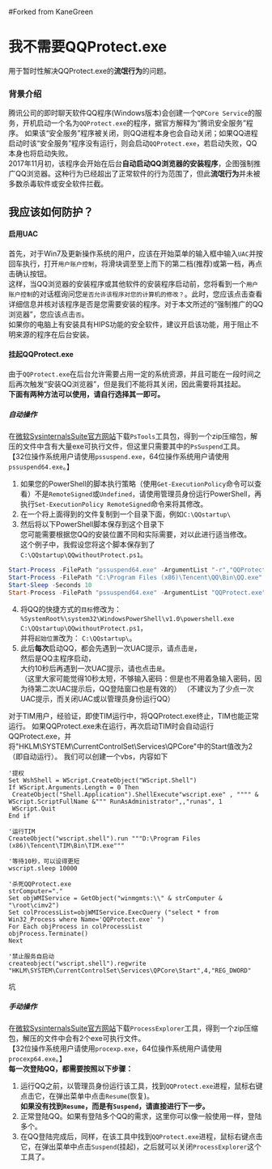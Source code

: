 #Forked from KaneGreen
# 我不需要QQProtect.exe

用于暂时性解决QQProtect.exe的**流氓行为**的问题。

### 背景介绍

腾讯公司的即时聊天软件QQ程序(Windows版本)会创建一个`QPCore Service`的服务，开机启动一个名为`QQProtect.exe`的程序，据官方解释为“腾讯安全服务”程序。 如果该“安全服务”程序被关闭，则QQ进程本身也会自动关闭；如果QQ进程启动时该“安全服务”程序没有运行，则会启动`QQProtect.exe`，若启动失败，QQ本身也将启动失败。  
2017年11月初，该程序会开始在后台**自动启动QQ浏览器的安装程序**，企图强制推广QQ浏览器。这种行为已经超出了正常软件的行为范围了，但此**流氓行为**并未被多数杀毒软件或安全软件拦截。  

## 我应该如何防护？

#### 启用UAC

首先，对于Win7及更新操作系统的用户，应该在开始菜单的输入框中输入`UAC`并按回车执行，打开`用户账户控制`，将滑块调至至上而下的第二档(推荐)或第一档，再点击确认按钮。  
这样，当QQ浏览器的安装程序或其他软件的安装程序启动前，您将看到一个`用户账户控制`的对话框询问您`是否允许该程序对您的计算机的修改？`。此时，您应该点击查看详细信息并核对该程序是否是您需要安装的程序。对于本文所述的“强制推广的QQ浏览器”，您应该点击`否`。  
如果你的电脑上有安装具有HIPS功能的安全软件，建议开启该功能，用于阻止不明来源的程序在后台安装。

#### 挂起QQProtect.exe
由于`QQProtect.exe`在后台允许需要占用一定的系统资源，并且可能在一段时间之后再次触发“安装QQ浏览器”，但是我们不能将其关闭，因此需要将其挂起。  
**下面有两种方法可以使用，请自行选择其一即可。**

##### 自动操作
在[微软SysinternalsSuite官方网站](https://docs.microsoft.com/en-us/sysinternals/downloads/pssuspend)下载`PsTools`工具包，得到一个zip压缩包，解压的文件中含有大量exe可执行文件，但这里只需要其中的`PsSuspend`工具。  
【32位操作系统用户请使用`pssuspend.exe`，64位操作系统用户请使用`pssuspend64.exe`。】  
1. 如果您的PowerShell的脚本执行策略（使用`Get-ExecutionPolicy`命令可以查看）不是`RemoteSigned`或`Undefined`，请使用管理员身份运行PowerShell，再执行`Set-ExecutionPolicy RemoteSigned`命令来将其修改。
2. 在一个将上面得到的文件复制到一个目录下面，例如`C:\QQstartup\`
3. 然后将以下PowerShell脚本保存到这个目录下  
您可能需要根据您QQ的安装位置不同和实际需要，对以此进行适当修改。  
这个例子中，我假设您将这个脚本保存到了`C:\QQstartup\QQwithoutProtect.ps1`。
```PowerShell
Start-Process -FilePath "pssuspend64.exe" -ArgumentList "-r","QQProtect.exe" -Verb runas -Wait
Start-Process -FilePath "C:\Program Files (x86)\Tencent\QQ\Bin\QQ.exe" -WorkingDirectory "C:\Program Files (x86)\Tencent\QQ\Bin\"
Start-Sleep -Seconds 10
Start-Process -FilePath "pssuspend64.exe" -ArgumentList "QQProtect.exe" -Verb runas -Wait
```
4. 将QQ的快捷方式的`目标`修改为：
`%SystemRoot%\system32\WindowsPowerShell\v1.0\powershell.exe C:\QQstartup\QQwithoutProtect.ps1`，  
并将`起始位置`改为：
`C:\QQstartup\`。
5. 此后**每次**启动QQ，都会先遇到一次UAC提示，请点击`是`，  
然后是QQ主程序启动，  
大约10秒后再遇到一次UAC提示，请也点击`是`。  
（这里大家可能觉得10秒太短，不够输入密码：但是也不用着急输入密码，因为待第二次UAC提示后，QQ登陆窗口也是有效的）
（不建议为了少点一次UAC提示，而关闭UAC或以管理员身份运行QQ）

对于TIM用户，经验证，即使TIM运行中，将QQProtect.exe终止，TIM也能正常运行。
如果QQProtect.exe未在运行，再次启动TIM时会自动运行QQProtect.exe，并将"HKLM\SYSTEM\CurrentControlSet\Services\QPCore"中的Start值改为2（即自动运行）。
我们可以创建一个vbs，内容如下

```
'提权
Set WshShell = WScript.CreateObject("WScript.Shell")
If WScript.Arguments.Length = 0 Then
 CreateObject("Shell.Application").ShellExecute"wscript.exe" , """" & WScript.ScriptFullName &""" RunAsAdministrator",,"runas", 1
 WScript.Quit
End if

'运行TIM
CreateObject("wscript.shell").run """D:\Program Files (x86)\Tencent\TIM\Bin\TIM.exe"""

'等待10秒，可以设得更短
wscript.sleep 10000

'杀死QQProtect.exe
strComputer="." 
Set objWMIService = GetObject("winmgmts:\\" & strComputer & "\root\cimv2") 
Set colProcessList=objWMIService.ExecQuery ("select * from Win32_Process where Name='QQProtect.exe' ") 
For Each objProcess in colProcessList 
objProcess.Terminate() 
Next 

'禁止服务自启动
createobject("wscript.shell").regwrite "HKLM\SYSTEM\CurrentControlSet\Services\QPCore\Start",4,"REG_DWORD"
```
坑


##### 手动操作
在[微软SysinternalsSuite官方网站](https://docs.microsoft.com/en-us/sysinternals/downloads/process-explorer)下载`ProcessExplorer`工具，得到一个zip压缩包，解压的文件中会有2个exe可执行文件。  
【32位操作系统用户请使用`procexp.exe`，64位操作系统用户请使用`procexp64.exe`。】  
**每一次登陆QQ，都需要按照以下步骤：**  
1. 运行QQ之前，以管理员身份运行该工具，找到`QQProtect.exe`进程，鼠标右键点击它，在弹出菜单中点击`Resume`(恢复)。  
**如果没有找到`Resume`，而是有`Suspend`，请直接进行下一步。**
2. 正常登陆QQ。如果有登陆多个QQ的需求，这里你可以像一般使用一样，登陆多个。
3. 在QQ登陆完成后，同样，在该工具中找到`QQProtect.exe`进程，鼠标右键点击它，在弹出菜单中点击`Suspend`(挂起)，之后就可以关闭`ProcessExplorer`这个工具了。
